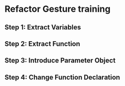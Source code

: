 # Refactor Gesture training

## Step 1: Extract Variables

## Step 2: Extract Function

## Step 3: Introduce Parameter Object

## Step 4: Change Function Declaration
